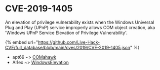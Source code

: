 # CVE-2019-1405

An elevation of privilege vulnerability exists when the Windows Universal Plug and Play (UPnP) service improperly allows COM object creation, aka 'Windows UPnP Service Elevation of Privilege Vulnerability'.

{% embed url="https://github.com/Live-Hack-CVE/full_database/blob/main/cves/2019/CVE-2019-1405.json" %}


* apt69 ~> [COMahawk](https://www.alice-snow.ru/2019/database/cve-2019-1405/comahawk-apt69)
* Al1ex ~> [WindowsElevation](https://www.alice-snow.ru/2019/database/cve-2019-1405/windowselevation-al1ex)